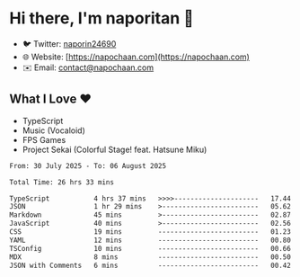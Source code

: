# Hi there, I'm naporitan 👋

- 🐦 Twitter: [naporin24690](https://twitter.com/naporin24690)
- 🌐 Website: [https://napochaan.com](https://napochaan.com)
- ✉️ Email: [contact@napochaan.com](mailto:contact@napochaan.com)

## What I Love ❤️
- TypeScript
- Music (Vocaloid)
- FPS Games
- Project Sekai (Colorful Stage! feat. Hatsune Miku)

<!--START_SECTION:waka-->

```txt
From: 30 July 2025 - To: 06 August 2025

Total Time: 26 hrs 33 mins

TypeScript           4 hrs 37 mins   >>>>---------------------   17.44 %
JSON                 1 hr 29 mins    >------------------------   05.62 %
Markdown             45 mins         >------------------------   02.87 %
JavaScript           40 mins         >------------------------   02.56 %
CSS                  19 mins         -------------------------   01.23 %
YAML                 12 mins         -------------------------   00.80 %
TSConfig             10 mins         -------------------------   00.66 %
MDX                  8 mins          -------------------------   00.50 %
JSON with Comments   6 mins          -------------------------   00.42 %
```

<!--END_SECTION:waka-->

